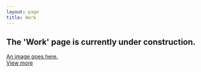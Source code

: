 ```yaml
---
layout: page
title: Work
---
```

<main class="main">
    <section class="portfolio">
        <h2 class="h1">The 'Work' page is currently under construction.</h2>
        <a class="portfolio-item" href="//figma.com" target="_blank">An image goes here.</a>
    </section>
    <a class="button">
        <a class="arrow-link" href="https://www.figma.com/@jmwii1981/" target="_blank">View more</a>
    </a>
</main>
